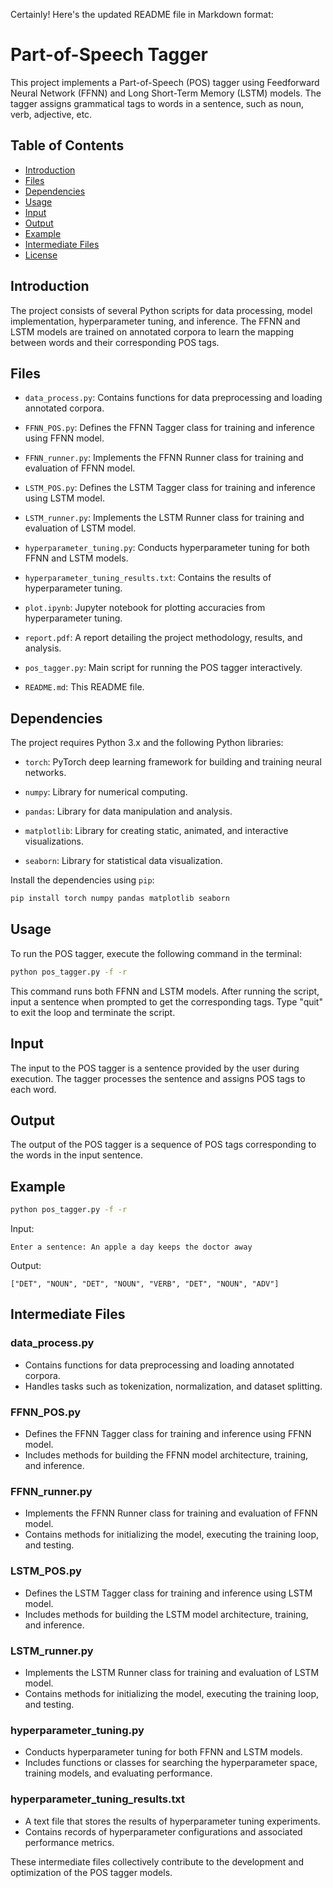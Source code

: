 Certainly! Here's the updated README file in Markdown format:

# Part-of-Speech Tagger

This project implements a Part-of-Speech (POS) tagger using Feedforward Neural Network (FFNN) and Long Short-Term Memory (LSTM) models. The tagger assigns grammatical tags to words in a sentence, such as noun, verb, adjective, etc.

## Table of Contents

- [Introduction](#introduction)
- [Files](#files)
- [Dependencies](#dependencies)
- [Usage](#usage)
- [Input](#input)
- [Output](#output)
- [Example](#example)
- [Intermediate Files](#intermediate-files)
- [License](#license)

## Introduction

The project consists of several Python scripts for data processing, model implementation, hyperparameter tuning, and inference. The FFNN and LSTM models are trained on annotated corpora to learn the mapping between words and their corresponding POS tags.

## Files

- `data_process.py`: Contains functions for data preprocessing and loading annotated corpora.

- `FFNN_POS.py`: Defines the FFNN Tagger class for training and inference using FFNN model.

- `FFNN_runner.py`: Implements the FFNN Runner class for training and evaluation of FFNN model.

- `LSTM_POS.py`: Defines the LSTM Tagger class for training and inference using LSTM model.

- `LSTM_runner.py`: Implements the LSTM Runner class for training and evaluation of LSTM model.

- `hyperparameter_tuning.py`: Conducts hyperparameter tuning for both FFNN and LSTM models.

- `hyperparameter_tuning_results.txt`: Contains the results of hyperparameter tuning.

- `plot.ipynb`: Jupyter notebook for plotting accuracies from hyperparameter tuning.

- `report.pdf`: A report detailing the project methodology, results, and analysis.

- `pos_tagger.py`: Main script for running the POS tagger interactively.

- `README.md`: This README file.

## Dependencies

The project requires Python 3.x and the following Python libraries:

- `torch`: PyTorch deep learning framework for building and training neural networks.

- `numpy`: Library for numerical computing.

- `pandas`: Library for data manipulation and analysis.

- `matplotlib`: Library for creating static, animated, and interactive visualizations.

- `seaborn`: Library for statistical data visualization.

Install the dependencies using `pip`:

```bash
pip install torch numpy pandas matplotlib seaborn
```

## Usage

To run the POS tagger, execute the following command in the terminal:

```bash
python pos_tagger.py -f -r
```

This command runs both FFNN and LSTM models. After running the script, input a sentence when prompted to get the corresponding tags. Type "quit" to exit the loop and terminate the script.

## Input

The input to the POS tagger is a sentence provided by the user during execution. The tagger processes the sentence and assigns POS tags to each word.

## Output

The output of the POS tagger is a sequence of POS tags corresponding to the words in the input sentence.

## Example

```bash
python pos_tagger.py -f -r
```

Input:
```
Enter a sentence: An apple a day keeps the doctor away
```

Output:
```
["DET", "NOUN", "DET", "NOUN", "VERB", "DET", "NOUN", "ADV"]
```

## Intermediate Files

### data_process.py

- Contains functions for data preprocessing and loading annotated corpora.
- Handles tasks such as tokenization, normalization, and dataset splitting.

### FFNN_POS.py

- Defines the FFNN Tagger class for training and inference using FFNN model.
- Includes methods for building the FFNN model architecture, training, and inference.

### FFNN_runner.py

- Implements the FFNN Runner class for training and evaluation of FFNN model.
- Contains methods for initializing the model, executing the training loop, and testing.

### LSTM_POS.py

- Defines the LSTM Tagger class for training and inference using LSTM model.
- Includes methods for building the LSTM model architecture, training, and inference.

### LSTM_runner.py

- Implements the LSTM Runner class for training and evaluation of LSTM model.
- Contains methods for initializing the model, executing the training loop, and testing.

### hyperparameter_tuning.py

- Conducts hyperparameter tuning for both FFNN and LSTM models.
- Includes functions or classes for searching the hyperparameter space, training models, and evaluating performance.

### hyperparameter_tuning_results.txt

- A text file that stores the results of hyperparameter tuning experiments.
- Contains records of hyperparameter configurations and associated performance metrics.

These intermediate files collectively contribute to the development and optimization of the POS tagger models.